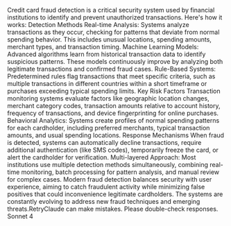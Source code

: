 Credit card fraud detection is a critical security system used by financial institutions to identify and prevent unauthorized transactions. Here's how it works:
Detection Methods
Real-time Analysis: Systems analyze transactions as they occur, checking for patterns that deviate from normal spending behavior. This includes unusual locations, spending amounts, merchant types, and transaction timing.
Machine Learning Models: Advanced algorithms learn from historical transaction data to identify suspicious patterns. These models continuously improve by analyzing both legitimate transactions and confirmed fraud cases.
Rule-Based Systems: Predetermined rules flag transactions that meet specific criteria, such as multiple transactions in different countries within a short timeframe or purchases exceeding typical spending limits.
Key Risk Factors
Transaction monitoring systems evaluate factors like geographic location changes, merchant category codes, transaction amounts relative to account history, frequency of transactions, and device fingerprinting for online purchases.
Behavioral Analytics: Systems create profiles of normal spending patterns for each cardholder, including preferred merchants, typical transaction amounts, and usual spending locations.
Response Mechanisms
When fraud is detected, systems can automatically decline transactions, require additional authentication (like SMS codes), temporarily freeze the card, or alert the cardholder for verification.
Multi-layered Approach: Most institutions use multiple detection methods simultaneously, combining real-time monitoring, batch processing for pattern analysis, and manual review for complex cases.
Modern fraud detection balances security with user experience, aiming to catch fraudulent activity while minimizing false positives that could inconvenience legitimate cardholders. The systems are constantly evolving to address new fraud techniques and emerging threats.RetryClaude can make mistakes. Please double-check responses. Sonnet 4
